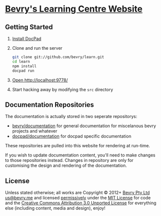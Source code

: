 # [Bevry's Learning Centre Website](http://learn.bevry.me)


## Getting Started

1. [Install DocPad](http://docpad.org/install) 

1. Clone and run the server

	``` bash
	git clone git://github.com/bevry/learn.git
	cd learn
	npm install
	docpad run
	```

1. [Open http://localhost:9778/](http://localhost:9778/)

1. Start hacking away by modifying the `src` directory



## Documentation Repositories

The documentation is actually stored in two seperate repositorys:

- [bevry/documentation](https://github.com/bevry/documentation) for general documentation for miscelanous bevry projects and whatever
- [docpad/documentation](https://github.com/docpad/documentation) for docpad specific documentation

These repositories are pulled into this website for rendering at run-time.

If you wish to update documentation content, you'll need to make changes to those repositories instead. Changes in repository are only for customising the design and rendering of the documentation.



## License

Unless stated otherwise; all works are Copyright © 2012+ [Bevry Pty Ltd](http://bevry.me) <us@bevry.me> and licensed [permissively](http://en.wikipedia.org/wiki/Permissive_free_software_licence) under the [MIT License](http://creativecommons.org/licenses/MIT/) for code and the [Creative Commons Attribution 3.0 Unported License](http://creativecommons.org/licenses/by/3.0/) for everything else (including content, media and design), enjoy!